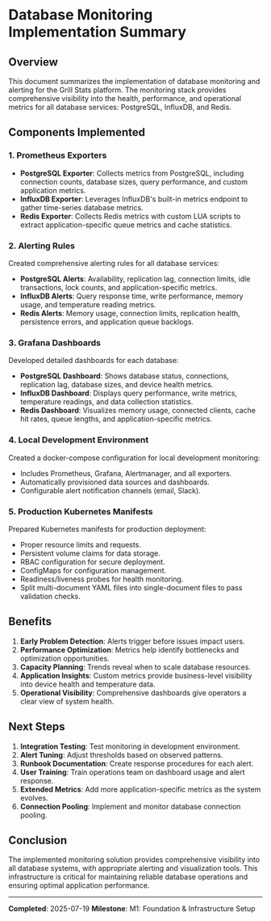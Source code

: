 # Database Monitoring Implementation Summary

## Overview

This document summarizes the implementation of database monitoring and alerting for the Grill Stats platform. The monitoring stack provides comprehensive visibility into the health, performance, and operational metrics for all database services: PostgreSQL, InfluxDB, and Redis.

## Components Implemented

### 1. Prometheus Exporters

- **PostgreSQL Exporter**: Collects metrics from PostgreSQL, including connection counts, database sizes, query performance, and custom application metrics.
- **InfluxDB Exporter**: Leverages InfluxDB's built-in metrics endpoint to gather time-series database metrics.
- **Redis Exporter**: Collects Redis metrics with custom LUA scripts to extract application-specific queue metrics and cache statistics.

### 2. Alerting Rules

Created comprehensive alerting rules for all database services:

- **PostgreSQL Alerts**: Availability, replication lag, connection limits, idle transactions, lock counts, and application-specific metrics.
- **InfluxDB Alerts**: Query response time, write performance, memory usage, and temperature reading metrics.
- **Redis Alerts**: Memory usage, connection limits, replication health, persistence errors, and application queue backlogs.

### 3. Grafana Dashboards

Developed detailed dashboards for each database:

- **PostgreSQL Dashboard**: Shows database status, connections, replication lag, database sizes, and device health metrics.
- **InfluxDB Dashboard**: Displays query performance, write metrics, temperature readings, and data collection statistics.
- **Redis Dashboard**: Visualizes memory usage, connected clients, cache hit rates, queue lengths, and application-specific metrics.

### 4. Local Development Environment

Created a docker-compose configuration for local development monitoring:

- Includes Prometheus, Grafana, Alertmanager, and all exporters.
- Automatically provisioned data sources and dashboards.
- Configurable alert notification channels (email, Slack).

### 5. Production Kubernetes Manifests

Prepared Kubernetes manifests for production deployment:

- Proper resource limits and requests.
- Persistent volume claims for data storage.
- RBAC configuration for secure deployment.
- ConfigMaps for configuration management.
- Readiness/liveness probes for health monitoring.
- Split multi-document YAML files into single-document files to pass validation checks.

## Benefits

1. **Early Problem Detection**: Alerts trigger before issues impact users.
2. **Performance Optimization**: Metrics help identify bottlenecks and optimization opportunities.
3. **Capacity Planning**: Trends reveal when to scale database resources.
4. **Application Insights**: Custom metrics provide business-level visibility into device health and temperature data.
5. **Operational Visibility**: Comprehensive dashboards give operators a clear view of system health.

## Next Steps

1. **Integration Testing**: Test monitoring in development environment.
2. **Alert Tuning**: Adjust thresholds based on observed patterns.
3. **Runbook Documentation**: Create response procedures for each alert.
4. **User Training**: Train operations team on dashboard usage and alert response.
5. **Extended Metrics**: Add more application-specific metrics as the system evolves.
6. **Connection Pooling**: Implement and monitor database connection pooling.

## Conclusion

The implemented monitoring solution provides comprehensive visibility into all database systems, with appropriate alerting and visualization tools. This infrastructure is critical for maintaining reliable database operations and ensuring optimal application performance.

---

**Completed**: 2025-07-19
**Milestone**: M1: Foundation & Infrastructure Setup
